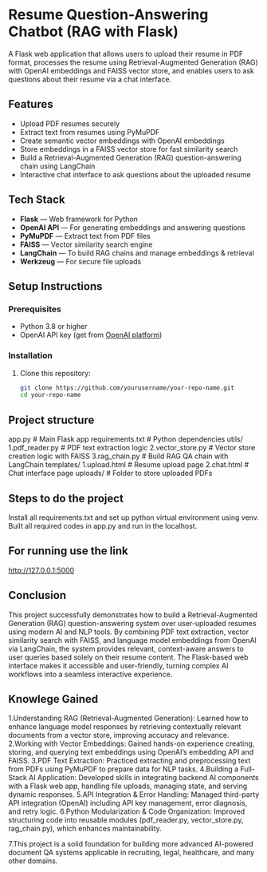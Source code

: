# Resume Question-Answering Chatbot (RAG with Flask)
A Flask web application that allows users to upload their resume in PDF format, processes the resume using Retrieval-Augmented Generation (RAG) with OpenAI embeddings and FAISS vector store, and enables users to ask questions about their resume via a chat interface.

## Features

- Upload PDF resumes securely
- Extract text from resumes using PyMuPDF
- Create semantic vector embeddings with OpenAI embeddings
- Store embeddings in a FAISS vector store for fast similarity search
- Build a Retrieval-Augmented Generation (RAG) question-answering chain using LangChain
- Interactive chat interface to ask questions about the uploaded resume

## Tech Stack

- **Flask** — Web framework for Python
- **OpenAI API** — For generating embeddings and answering questions
- **PyMuPDF** — Extract text from PDF files
- **FAISS** — Vector similarity search engine
- **LangChain** — To build RAG chains and manage embeddings & retrieval
- **Werkzeug** — For secure file uploads

## Setup Instructions

### Prerequisites

- Python 3.8 or higher
- OpenAI API key (get from [OpenAI platform](https://platform.openai.com/account/api-keys))

### Installation

1. Clone this repository:

   ```bash
   git clone https://github.com/yourusername/your-repo-name.git
   cd your-repo-name

## Project structure
app.py                 # Main Flask app
requirements.txt       # Python dependencies
utils/
    1.pdf_reader.py      # PDF text extraction logic
    2.vector_store.py    # Vector store creation logic with FAISS
    3.rag_chain.py       # Build RAG QA chain with LangChain
templates/
    1.upload.html        # Resume upload page
    2.chat.html          # Chat interface page
 uploads/               # Folder to store uploaded PDFs
## Steps to do the project
Install all requirements.txt and set up python virtual environment using venv. Built all required codes in app.py and run in the localhost.

## For running use the link
http://127.0.0.1:5000

## Conclusion
This project successfully demonstrates how to build a Retrieval-Augmented Generation (RAG) question-answering system over user-uploaded resumes using modern AI and NLP tools. By combining PDF text extraction, vector similarity search with FAISS, and language model embeddings from OpenAI via LangChain, the system provides relevant, context-aware answers to user queries based solely on their resume content.
The Flask-based web interface makes it accessible and user-friendly, turning complex AI workflows into a seamless interactive experience.
## Knowlege Gained
1.Understanding RAG (Retrieval-Augmented Generation): Learned how to enhance language model responses by retrieving contextually relevant documents from a vector store, improving accuracy and relevance.
2.Working with Vector Embeddings: Gained hands-on experience creating, storing, and querying text embeddings using OpenAI’s embedding API and FAISS.
3.PDF Text Extraction: Practiced extracting and preprocessing text from PDFs using PyMuPDF to prepare data for NLP tasks.
4.Building a Full-Stack AI Application: Developed skills in integrating backend AI components with a Flask web app, handling file uploads, managing state, and serving dynamic responses.
5.API Integration & Error Handling: Managed third-party API integration (OpenAI) including API key management, error diagnosis, and retry logic.
6.Python Modularization & Code Organization: Improved structuring code into reusable modules (pdf_reader.py, vector_store.py, rag_chain.py), which enhances maintainability.

7.This project is a solid foundation for building more advanced AI-powered document QA systems applicable in recruiting, legal, healthcare, and many other domains.


